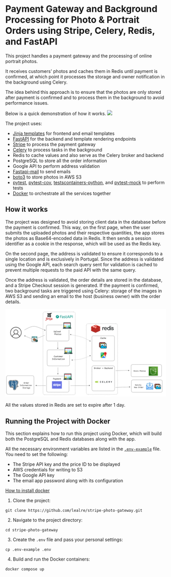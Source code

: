 # Payment Gateway and Background Processing for Photo & Portrait Orders using Stripe, Celery, Redis, and FastAPI

This project handles a payment gateway and the processing of online portrait photos.

It receives customers' photos and caches them in Redis until payment is confirmed, at which point it processes the storage and owner notification in the background using Celery.

The idea behind this approach is to ensure that the photos are only stored after payment is confirmed and to process them in the background to avoid performance issues.

Below is a quick demonstration of how it works.
![](media/demo.gif)

The project uses:

- [Jinja templates](https://jinja.palletsprojects.com/en/stable/) for frontend and email templates
- [FastAPI](https://fastapi.tiangolo.com/) for the backend and template rendering endpoints
- [Stripe](https://stripe.com/pt-pt) to process the payment gateway
- [Celery](https://docs.celeryq.dev/en/stable/index.html) to process tasks in the background
- Redis to cache values and also serve as the Celery broker and backend
- PostgreSQL to store all the order information
- Google API to perform address validation
- [Fastapi-mail](https://sabuhish.github.io/fastapi-mail/) to send emails
- [boto3](https://boto3.amazonaws.com/v1/documentation/api/latest/index.html) to store photos in AWS S3
- [pytest](https://docs.pytest.org/en/stable/), [pytest-cov](https://pytest-cov.readthedocs.io/en/latest/config.html), [testscontainers-python](https://testcontainers-python.readthedocs.io/en/latest/), and [pytest-mock](https://pytest-mock.readthedocs.io/en/latest/) to perform tests
- [Docker](https://www.docker.com/) to orchestrate all the services together

## How it works

The project was designed to avoid storing client data in the database before the payment is confirmed. This way, on the first page, when the user submits the uploaded photos and their respective quantities, the app stores the photos as Base64-encoded data in Redis. It then sends a session identifier as a cookie in the response, which will be used as the Redis key.

On the second page, the address is validated to ensure it corresponds to a single location and is exclusively in Portugal. Since the address is validated using the Google API, each search query sent for validation is cached to prevent multiple requests to the paid API with the same query.

Once the address is validated, the order details are stored in the database, and a Stripe Checkout session is generated. If the payment is confirmed, two background tasks are triggered using Celery: storage of the images in AWS S3 and sending an email to the host (business owner) with the order details.

![](media/workflow.png)

All the values stored in Redis are set to expire after 1 day.

## Running the Project with Docker

This section explains how to run this project using Docker, which will build both the PostgreSQL and Redis databases along with the app.

All the necessary environment variables are listed in the [`.env-example`](.env-example) file. You need to set the following:

- The Stripe API key and the price ID to be displayed
- AWS credentials for writing to S3
- The Google API key
- The email app password along with its configuration

[How to install docker](https://docs.docker.com/get-started/get-docker/)

1. Clone the project:

```shell
git clone https://github.com/lealre/stripe-photo-gateway.git
```

2. Navigate to the project directory:

```shell
cd stripe-photo-gateway
```

3. Create the `.env` file and pass your personal settings:

```shell
cp .env-example .env
```

4. Build and run the Docker containers:

```shell
docker compose up
```
